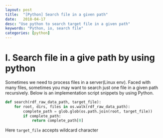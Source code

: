 ```yaml
---
layout: post
title:  "[Python] Search file in a given path"
date:   2018-04-17
desc: "Use python to search target file in a given path"
keywords: "Python, io, search file"
categories: [python]
---
```


# I. Search file in a give path by using python

Sometimes we need to process files in a server(Linux env). Faced with many files, sometimes you may want to search just one file in a given path recursively. Below is an implementation script snippets by using Python.

```python
def search(rdf_raw_data_path, target_file):
    for root, dirs, files in os.walk(rdf_raw_data_path):
        complete_path = glob.glob(os.path.join(root, target_file))
        if complete_path:
            return complete_path[0]
```

Here ```target_file``` accepts wildcard character